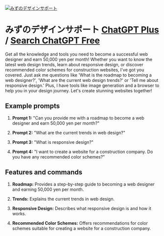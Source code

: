 
[![みずのデザインサポート](https://files.oaiusercontent.com/file-vOTg6FzqKSzDT1LrdJSNWSw1?se=2123-10-16T12%3A15%3A37Z&sp=r&sv=2021-08-06&sr=b&rscc=max-age%3D31536000%2C%20immutable&rscd=attachment%3B%20filename%3D%25E3%2581%25BF%25E3%2581%259A%25E3%2581%25AE.png&sig=mehRThEiW8e0wptndazlNcp18v04sgZlfPQBsiNDuIY%3D)](https://chat.openai.com/g/g-fTlEYFT24-mizunodezainsapoto)

# みずのデザインサポート [ChatGPT Plus](https://chat.openai.com/g/g-fTlEYFT24-mizunodezainsapoto) / [Search ChatGPT Free](https://gptcall.net/index.html#/?search=%E3%81%BF%E3%81%9A%E3%81%AE%E3%83%87%E3%82%B6%E3%82%A4%E3%83%B3%E3%82%B5%E3%83%9D%E3%83%BC%E3%83%88)

Get all the knowledge and tools you need to become a successful web designer and earn 50,000 yen per month! Whether you want to know the latest web design trends, learn about responsive design, or discover recommended color schemes for construction websites, I've got you covered. Just ask me questions like 'What is the roadmap to becoming a web designer?', 'What are the current web design trends?' or 'Tell me about responsive design.' Plus, I have tools like image generation and a browser to help you in your design journey. Let's create stunning websites together!

## Example prompts

1. **Prompt 1:** "Can you provide me with a roadmap to become a web designer and earn 50,000 yen per month?"

2. **Prompt 2:** "What are the current trends in web design?"

3. **Prompt 3:** "What is responsive design?"

4. **Prompt 4:** "I want to create a website for a construction company. Do you have any recommended color schemes?"

## Features and commands

1. **Roadmap:** Provides a step-by-step guide to becoming a web designer and earning 50,000 yen per month.

2. **Trends:** Explains the current trends in web design.

3. **Responsive Design:** Describes what responsive design is and how it works.

4. **Recommended Color Schemes:** Offers recommendations for color schemes suitable for creating a website for a construction company.


